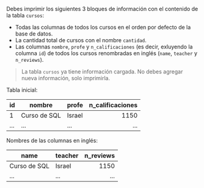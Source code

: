 Debes imprimir los siguientes 3 bloques de información con el contenido de la tabla `cursos`:

- Todas las columnas de todos los cursos en el orden por defecto de la base de datos.
- La cantidad total de cursos con el nombre `cantidad`.
- Las columnas `nombre`, `profe` y `n_calificaciones` (es decir, exluyendo la columna `id`) de todos los cursos renombradas en inglés (`name`, `teacher` y `n_reviews`).

> La tabla `cursos` ya tiene información cargada. No debes agregar nueva información, solo imprimirla.

Tabla inicial:

| id  |    nombre    | profe  | n_calificaciones |
|-----|--------------|--------|-----------------:|
|  1  | Curso de SQL | Israel |             1150 |
| ... | ...          | ...    |              ... |

Nombres de las columnas en inglés:

|     name     |  teacher | n_reviews |
|--------------|----------|----------:|
| Curso de SQL | Israel   |      1150 |
| ...          | ...      |       ... |
